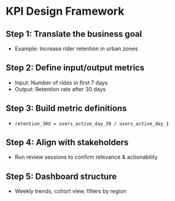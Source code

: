 # KPI Design Framework

## Step 1: Translate the business goal
- Example: Increase rider retention in urban zones

## Step 2: Define input/output metrics
- Input: Number of rides in first 7 days
- Output: Retention rate after 30 days

## Step 3: Build metric definitions
- `retention_30d = users_active_day_30 / users_active_day_1`

## Step 4: Align with stakeholders
- Run review sessions to confirm relevance & actionability

## Step 5: Dashboard structure
- Weekly trends, cohort view, filters by region
